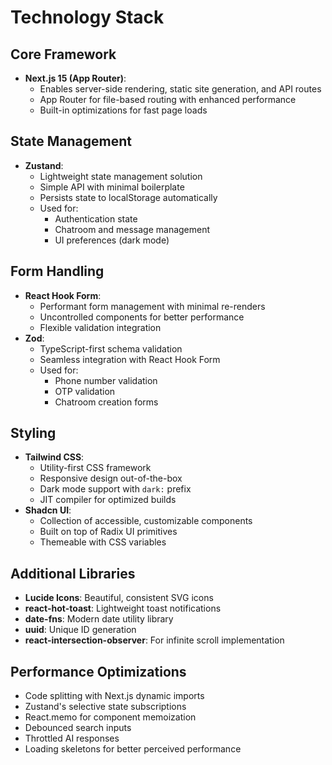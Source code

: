 # Technology Stack

## Core Framework

- **Next.js 15 (App Router)**:
  - Enables server-side rendering, static site generation, and API routes
  - App Router for file-based routing with enhanced performance
  - Built-in optimizations for fast page loads

## State Management

- **Zustand**:
  - Lightweight state management solution
  - Simple API with minimal boilerplate
  - Persists state to localStorage automatically
  - Used for:
    - Authentication state
    - Chatroom and message management
    - UI preferences (dark mode)

## Form Handling

- **React Hook Form**:
  - Performant form management with minimal re-renders
  - Uncontrolled components for better performance
  - Flexible validation integration
- **Zod**:
  - TypeScript-first schema validation
  - Seamless integration with React Hook Form
  - Used for:
    - Phone number validation
    - OTP validation
    - Chatroom creation forms

## Styling

- **Tailwind CSS**:
  - Utility-first CSS framework
  - Responsive design out-of-the-box
  - Dark mode support with `dark:` prefix
  - JIT compiler for optimized builds
- **Shadcn UI**:
  - Collection of accessible, customizable components
  - Built on top of Radix UI primitives
  - Themeable with CSS variables

## Additional Libraries

- **Lucide Icons**: Beautiful, consistent SVG icons
- **react-hot-toast**: Lightweight toast notifications
- **date-fns**: Modern date utility library
- **uuid**: Unique ID generation
- **react-intersection-observer**: For infinite scroll implementation

## Performance Optimizations

- Code splitting with Next.js dynamic imports
- Zustand's selective state subscriptions
- React.memo for component memoization
- Debounced search inputs
- Throttled AI responses
- Loading skeletons for better perceived performance
